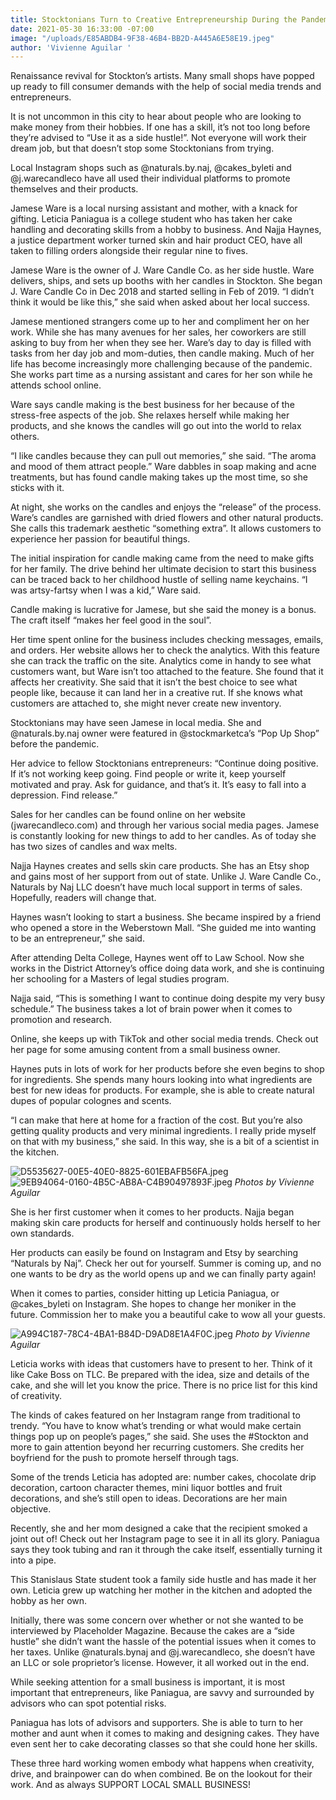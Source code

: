 ```yaml
---
title: Stocktonians Turn to Creative Entrepreneurship During the Pandemic
date: 2021-05-30 16:33:00 -07:00
image: "/uploads/E85ABDB4-9F38-46B4-BB2D-A445A6E58E19.jpeg"
author: 'Vivienne Aguilar '
---
```


Renaissance revival for Stockton’s artists. Many small shops have popped up ready to fill consumer demands with the help of social media trends and entrepreneurs. 

It is not uncommon in this city to hear about people who are looking to make money from their hobbies. If one has a skill, it’s not too long before they’re advised to “Use it as a side hustle!”. Not everyone will work their dream job, but that doesn’t stop some Stocktonians from trying.

Local Instagram shops such as @naturals.by.naj, @cakes_byleti and @j.warecandleco have all used their individual platforms to promote themselves and their products. 

Jamese Ware is a local nursing assistant and mother, with a knack for gifting. Leticia Paniagua is a college student who has taken her cake handling and decorating skills from a hobby to business. And Najja Haynes, a justice department worker turned skin and hair product CEO, have all taken to filling orders alongside their regular nine to fives. 

Jamese Ware is the owner of J. Ware Candle Co. as her side hustle. Ware delivers, ships, and sets up booths with her candles in Stockton. She began J. Ware Candle Co in Dec 2018 and started selling in Feb of 2019. “I didn’t think it would be like this,” she said when asked about her local success.

Jamese mentioned strangers come up to her and compliment her on her work. While she has  many avenues for her sales, her coworkers are still asking to buy from her when they see her.
Ware’s day to day is filled with tasks from her day job and mom-duties, then candle making. Much of her life has become increasingly more challenging because of the pandemic. She works part time as a nursing assistant and cares for her son while he attends school online. 

Ware says candle making is the best business for her because of the stress-free aspects of the job. She relaxes herself while making her products, and she knows the candles will go out into the world to relax others. 

“I like candles because they can pull out memories,” she said. “The aroma and mood of them attract people.” Ware dabbles in soap making and acne treatments, but has found candle making takes up the most time, so she sticks with it.

At night, she works on the candles and enjoys the “release” of the process. Ware’s candles are garnished with dried flowers and other natural products. She calls this trademark aesthetic “something extra”. It allows customers to experience her passion for beautiful things.

The initial inspiration for candle making came from the need to make gifts for her family. The drive behind her ultimate decision to start this business can be traced back to her childhood hustle of selling name keychains. “I was artsy-fartsy when I was a kid,” Ware said.

Candle making is lucrative for Jamese, but she said the money is a bonus. The craft itself “makes her feel good in the soul”.   

Her time spent online for the business includes checking messages, emails, and orders. Her website allows her to check the analytics. With this feature she can track the traffic on the site. Analytics come in handy to see what customers want, but Ware isn’t too attached to the feature. She found that it affects her creativity. She said that it isn’t the best choice to see what people like, because it can land her in a creative rut. If she knows what customers are attached to, she might never create new inventory. 

Stocktonians may have seen Jamese in local media. She and @naturals.by.naj owner were featured in @stockmarketca’s “Pop Up Shop” before the pandemic. 

Her advice to fellow Stocktonians entrepreneurs: “Continue doing positive. If it’s not working keep going. Find people or write it, keep yourself motivated and pray. Ask for guidance, and that’s it. It’s easy to fall into a depression. Find release.”

Sales for her candles can be found online on her website (jwarecandleco.com) and through her various social media pages. Jamese is constantly looking for new things to add to her candles. As of today she has two sizes of candles and wax melts. 

Najja Haynes creates and sells skin care products. She has an Etsy shop and gains most of her support from out of state. Unlike J. Ware Candle Co., Naturals by Naj LLC doesn’t have much local support in terms of sales. Hopefully, readers will change that. 

Haynes wasn’t looking to start a business. She became inspired by a friend who opened a store in the Weberstown Mall. “She guided me into wanting to be an entrepreneur,” she said. 

After attending Delta College, Haynes went off to Law School. Now she works in the District Attorney’s office doing data work, and she is continuing her schooling for a Masters of legal studies program.

Najja said, “This is something I want to continue doing despite my very busy schedule.” The business takes a lot of brain power when it comes to promotion and research. 

Online, she keeps up with TikTok and other social media trends. Check out her page for some amusing content from a small business owner.

Haynes puts in lots of work for her products before she even begins to shop for ingredients. She spends many hours looking into what ingredients are best for new ideas for products. For example, she is able to create natural dupes of popular colognes and scents. 

“I can make that here at home for a fraction of the cost. But you’re also getting quality products and very minimal ingredients. I really pride myself on that with my business,” she said. In this way, she is a bit of a scientist in the kitchen. 

![D5535627-00E5-40E0-8825-601EBAFB56FA.jpeg](/uploads/D5535627-00E5-40E0-8825-601EBAFB56FA.jpeg)
![9EB94064-0160-4B5C-AB8A-C4B90497893F.jpeg](/uploads/9EB94064-0160-4B5C-AB8A-C4B90497893F.jpeg)
*Photos by Vivienne Aguilar*

She is her first customer when it comes to her products. Najja began making skin care products for herself and continuously holds herself to her own standards.

Her products can easily be found on Instagram and Etsy by searching “Naturals by Naj”. Check her out for yourself. Summer is coming up, and no one wants to be dry as the world opens up and we can finally party again!

When it comes to parties, consider hitting up Leticia Paniagua, or @cakes_byleti on Instagram. She hopes to change her moniker in the future. Commission her to make you a beautiful cake to wow all your guests. 

![A994C187-78C4-4BA1-B84D-D9AD8E1A4F0C.jpeg](/uploads/A994C187-78C4-4BA1-B84D-D9AD8E1A4F0C.jpeg)
*Photo by Vivienne Aguilar*

Leticia works with ideas that customers have to present to her. Think of it like Cake Boss on TLC. Be prepared with the idea, size and details of the cake, and she will let you know the price. There is no price list for this kind of creativity.

The kinds of cakes featured on her Instagram range from traditional to trendy. “You have to know what’s trending or what would make certain things pop up on people’s pages,” she said. She uses the #Stockton and more to gain attention beyond her recurring customers. She credits her boyfriend for the push to promote herself through tags.

Some of the trends Leticia has adopted are: number cakes, chocolate drip decoration, cartoon character themes, mini liquor bottles and fruit decorations, and she’s still open to ideas. Decorations are her main objective. 

Recently, she and her mom designed a cake that the recipient smoked a joint out of! Check out her Instagram page to see it in all its glory.  Paniagua says they took tubing and ran it through the cake itself, essentially turning it into a pipe.

This Stanislaus State student took a family side hustle and has made it her own. Leticia grew up watching her mother in the kitchen and adopted the hobby as her own. 

Initially, there was some concern over whether or not she wanted to be interviewed by Placeholder Magazine. Because the cakes are a “side hustle” she didn’t want the hassle of the potential issues when it comes to her taxes. Unlike @naturals.bynaj and @j.warecandleco, she doesn’t have an LLC or sole proprietor’s license. However, it all worked out in the end.

While seeking attention for a small business is important, it is most important that entrepreneurs, like Paniagua, are savvy and surrounded by advisors who can spot potential risks.  

Paniagua has lots of advisors and supporters. She is able to turn to her mother and aunt when it comes to making and designing cakes. They have even sent her to cake decorating classes so that she could hone her skills.

These three hard working women embody what happens when creativity, drive, and brainpower can do when combined. Be on the lookout for their work. And as always SUPPORT LOCAL SMALL BUSINESS!